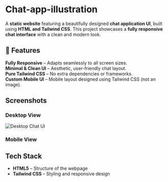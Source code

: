 # Chat-app-illustration


A **static website** featuring a beautifully designed **chat application UI**, built using **HTML and Tailwind CSS**. This project showcases a **fully responsive chat interface** with a clean and modern look.  

## 🚀 Features  

 **Fully Responsive** – Adapts seamlessly to all screen sizes.  
 **Minimal & Clean UI** – Aesthetic, user-friendly chat layout.  
 **Pure Tailwind CSS** – No extra dependencies or frameworks.  
 **Custom Mobile UI** – Mobile layout designed using Tailwind CSS (not an image).  

##  Screenshots  

###  Desktop View  
![Desktop Chat UI](./desktop-chat.png)  

###  Mobile View   
 

##  Tech Stack  

- **HTML5** – Structure of the webpage  
- **Tailwind CSS** – Styling and responsive design  



